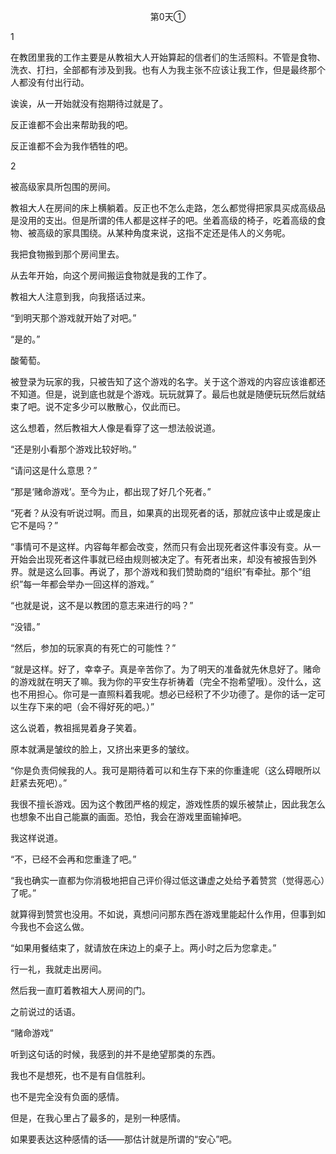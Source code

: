 <p align="center">第0天①</p>

1

在教团里我的工作主要是从教祖大人开始算起的信者们的生活照料。不管是食物、洗衣、打扫，全部都有涉及到我。也有人为我主张不应该让我工作，但是最终那个人都没有付出行动。

诶诶，从一开始就没有抱期待过就是了。

反正谁都不会出来帮助我的吧。

反正谁都不会为我作牺牲的吧。

2

被高级家具所包围的房间。

教祖大人在房间的床上横躺着。反正也不怎么走路，怎么都觉得把家具买成高级品是没用的支出。但是所谓的伟人都是这样子的吧。坐着高级的椅子，吃着高级的食物、被高级的家具围绕。从某种角度来说，这指不定还是伟人的义务呢。

我把食物搬到那个房间里去。

从去年开始，向这个房间搬运食物就是我的工作了。

教祖大人注意到我，向我搭话过来。

“到明天那个游戏就开始了对吧。”

“是的。”

酸葡萄。

被登录为玩家的我，只被告知了这个游戏的名字。关于这个游戏的内容应该谁都还不知道。但是，说到底也就是个游戏。玩玩就算了。最后也就是随便玩玩然后就结束了吧。说不定多少可以散散心，仅此而已。

这么想着，然后教祖大人像是看穿了这一想法般说道。

“还是别小看那个游戏比较好哟。”

“请问这是什么意思？”

“那是‘赌命游戏’。至今为止，都出现了好几个死者。”

“死者？从没有听说过啊。而且，如果真的出现死者的话，那就应该中止或是废止它不是吗？”

“事情可不是这样。内容每年都会改变，然而只有会出现死者这件事没有变。从一开始会出现死者这件事就已经由规则被决定了。有死者出来，却没有被报告到外界。就是这么回事。再说了，那个游戏和我们赞助商的“组织”有牵扯。那个“组织”每一年都会举办一回这样的游戏。”

“也就是说，这不是以教团的意志来进行的吗？”

“没错。”

“然后，参加的玩家真的有死亡的可能性？”

“就是这样。好了，幸幸子。真是辛苦你了。为了明天的准备就先休息好了。赌命的游戏就在明天了嘛。我为你的平安生存祈祷着（完全不抱希望哦）。没什么，这也不用担心。你可是一直照料着我呢。想必已经积了不少功德了。是你的话一定可以生存下来的吧（会不得好死的吧。）”

这么说着，教祖摇晃着身子笑着。

原本就满是皱纹的脸上，又挤出来更多的皱纹。

“你是负责伺候我的人。我可是期待着可以和生存下来的你重逢呢（这么碍眼所以赶紧去死吧）。”

我很不擅长游戏。因为这个教团严格的规定，游戏性质的娱乐被禁止，因此我怎么也想象不出自己能赢的画面。恐怕，我会在游戏里面输掉吧。

我这样说道。

“不，已经不会再和您重逢了吧。”

“我也确实一直都为你消极地把自己评价得过低这谦虚之处给予着赞赏（觉得恶心）了呢。”

就算得到赞赏也没用。不如说，真想问问那东西在游戏里能起什么作用，但事到如今我也不会这么做。

“如果用餐结束了，就请放在床边上的桌子上。两小时之后为您拿走。”

行一礼，我就走出房间。

然后我一直盯着教祖大人房间的门。

之前说过的话语。

“赌命游戏”

听到这句话的时候，我感到的并不是绝望那类的东西。

我也不是想死，也不是有自信胜利。

也不是完全没有负面的感情。

但是，在我心里占了最多的，是别一种感情。

如果要表达这种感情的话——那估计就是所谓的“安心”吧。

